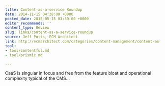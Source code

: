 ```yaml
---
title: Content-as-a-service Roundup
date: 2014-11-15 04:38:00 +0000
posted_date: 2015-05-15 03:39:00 +0000
editor_recommends: ''
content_type: Review
slug: links/content-as-a-service-roundup
source: Jeff Potts, ECM Architect
link: http://ecmarchitect.com/categories/content-management/content-as-a-service/
tool:
- tool/contentful.md
- tool/prismic.md

---
```

CaaS is singular in focus and free from the feature bloat and operational complexity typical of the CMS…



